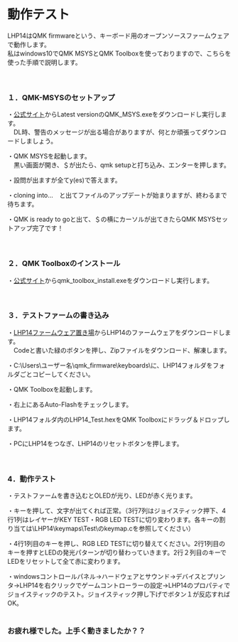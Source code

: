 # 動作テスト
LHP14はQMK firmwareという、キーボード用のオープンソースファームウェアで動作します。  
私はwindows10でQMK MSYSとQMK Toolboxを使っておりますので、こちらを使った手順で説明します。
<br>
<br>
<br>

### １．QMK-MSYSのセットアップ

・[公式サイト](https://msys.qmk.fm/)からLatest versionのQMK_MSYS.exeをダウンロードし実行します。  
　DL時、警告のメッセージが出る場合がありますが、何とか頑張ってダウンロードしましょう。

・QMK MSYSを起動します。   
　黒い画面が開き、＄が出たら、qmk setupと打ち込み、エンターを押します。

・設問が出ますが全てy(es)で答えます。

・cloning into...　と出てファイルのアップデートが始まりますが、終わるまで待ちます。

・QMK is ready to goと出て、＄の横にカーソルが出てきたらQMK MSYSセットアップ完了です！
<br>
<br>
<br>

### ２．QMK Toolboxのインストール

・[公式サイト](https://github.com/qmk/qmk_toolbox/releases)からqmk_toolbox_install.exeをダウンロードし実行します。
<br>
<br>
<br>
### ３．テストファームの書き込み

・[LHP14ファームウェア置き場](https://github.com/NeoTrinity-FF14/LHP14-firmware)からLHP14のファームウェアをダウンロードします。  
　Codeと書いた緑のボタンを押し、Zipファイルをダウンロード、解凍します。

・C:\Users\ユーザー名\qmk_firmware\keyboards\に、LHP14フォルダをフォルダごとコピーしてください。

・QMK Toolboxを起動します。

・右上にあるAuto-Flashをチェックします。

・LHP14フォルダ内のLHP14_Test.hexをQMK Toolboxにドラッグ＆ドロップします。

・PCにLHP14をつなぎ、LHP14のリセットボタンを押します。
<br>
<br>
<br>
### 4．動作テスト

・テストファームを書き込むとOLEDが光り、LEDが赤く光ります。

・キーを押して、文字が出てくれば正常。（3行7列はジョイスティック押下、4行1列はレイヤーがKEY TEST・RGB LED TESTに切り変わります。各キーの割り当ては\LHP14\keymaps\Test\のkeymap.cを参照してください）

・4行1列目のキーを押し、RGB LED TESTに切り替えてください。2行1列目のキーを押すとLEDの発光パターンが切り替わっていきます。2行２列目のキーでLEDをリセットして全て赤に変わります。

・windowsコントロールパネル→ハードウェアとサウンド→デバイスとプリンタ→LHP14を右クリックでゲームコントローラーの設定→LHP14のプロパティでジョイスティックのテスト。ジョイスティック押し下げでボタン１が反応すればOK。
<br>
<br>
### お疲れ様でした。上手く動きましたか？？　

